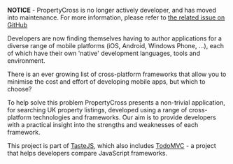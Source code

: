 **NOTICE** - PropertyCross is no longer actively developer, and has moved into maintenance. For more information, please refer to [the related issue on GitHub](https://github.com/tastejs/PropertyCross/issues/338#issuecomment-296971528)

Developers are now finding themselves having to author applications for a diverse range of mobile platforms (iOS, Android, Windows Phone, ...), each of which have their own 'native' development languages, tools and environment.

There is an ever growing list of cross-platform frameworks that allow you to minimise the cost and effort of developing mobile apps, but which to choose?

To help solve this problem PropertyCross presents a non-trivial application, for searching UK property listings, developed using a range of cross-platform technologies and frameworks. Our aim is to provide developers with a practical insight into the strengths and weaknesses of each framework.

This project is part of [TasteJS](http://tastejs.com), which also includes [TodoMVC](http://todomvc.com/) - a project that helps developers compare JavaScript frameworks.
